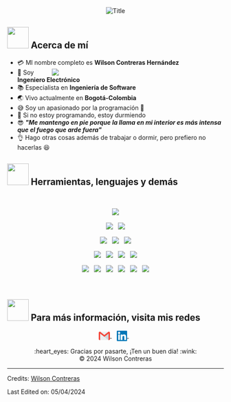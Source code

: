 <div align="center">
  <img src="https://readme-typing-svg.herokuapp.com/?font=Overlock&size=43&duration=3000&pause=1000&color=21972D&center=true&vCenter=true&random=false&width=600&height=60&lines=Hola!+Mi+nombre+es+Wilson;Koidevs+es+mi+proyecto!!;Bienvenido+a+mi+perfil!" alt="Title"></img>
</div>

## <img src="https://raw.githubusercontent.com/nixin72/nixin72/master/wave.gif" width="50px" height="50px"></img> Acerca de mí

- :credit_card: MI nombre completo es **Wilson Contreras Hernández** <img src="https://i.pinimg.com/originals/df/1a/ff/df1aff8395678d11b99b575f0e3b19d5.gif" width="400" align="right"/>
- :school: Soy **Ingeniero Electrónico**
- :books: Especialista en **Ingeniería de Software**
- :earth_asia: Vivo actualmente en **Bogotá-Colombia**
- :sweat_smile: Soy un apasionado por la programación :penguin:
- :monocle_face: Si no estoy programando, estoy durmiendo
- :sunglasses: **_"Me mantengo en pie porque la llama en mi interior es más intensa que el fuego que arde fuera"_**
- :ok_hand: Hago otras cosas además de trabajar o dormir, pero prefiero no hacerlas 😆
  
## <img src="https://media2.giphy.com/media/QssGEmpkyEOhBCb7e1/giphy.gif?cid=ecf05e47a0n3gi1bfqntqmob8g9aid1oyj2wr3ds3mg700bl&rid=giphy.gif" width="50px" height="50px"> Herramientas, lenguajes y demás

<br>

<p  align="center">
<img src="https://img.shields.io/badge/odoo_v9_v12_v15_v16-143?style=for-the-badge&logo=odoo&logoColor=white&color=black&labelColor=a54c8d"/>
  
  </p>
  
<p  align="center">

<img src="https://img.shields.io/badge/react-143?style=for-the-badge&logo=react&logoColor=1399c4&color=1399c4&labelColor=white"/>  
  &nbsp;
<img src="https://img.shields.io/badge/tailwind-143?style=for-the-badge&logo=tailwindcss&logoColor=3b42cf&color=3b42cf&labelColor=white"/>
  </p>
  
  <p  align="center">

<img src="https://img.shields.io/badge/VB.net-143?style=for-the-badge&logo=.net&logoColor=white&color=black&labelColor=613494"/>
  &nbsp;
<img src="https://img.shields.io/badge/angular-143?style=for-the-badge&logo=angular&logoColor=de0837&color=black&labelColor=white"/>
  &nbsp;
<img src="https://img.shields.io/badge/django-143?style=for-the-badge&logo=django&logoColor=314f31&color=black&labelColor=green"/>  
 </p>
 
 <p  align="center">

<img src="https://img.shields.io/badge/Python-3776AB?style=for-the-badge&logo=python&logoColor=white">
  &nbsp;

<img src="https://img.shields.io/badge/C-00599C?style=for-the-badge&logo=c&logoColor=white">
&nbsp;
  
  <img src="https://img.shields.io/badge/javascript-143?style=for-the-badge&logo=javascript&logoColor=black&color=f7e025&labelColor=f7e025">
&nbsp;
  
<img src="https://img.shields.io/badge/C%2B%2B-00599C?style=for-the-badge&logo=c%2B%2B&logoColor=white">
</p>
<p align="center">

<img src="https://img.shields.io/badge/Java-ED8B00?style=for-the-badge&logo=java&logoColor=white">
&nbsp;
  <img src="https://img.shields.io/badge/postgresql-143?style=for-the-badge&logo=postgresql&logoColor=white&color=396c94&labelColor=396c94">
&nbsp;
    <img src="https://img.shields.io/badge/arduino-143?style=for-the-badge&logo=arduino&logoColor=white&color=black&labelColor=087885">
&nbsp;
    <img src="https://img.shields.io/badge/flutter-143?style=for-the-badge&logo=flutter&logoColor=white&color=black&labelColor=59c7f8">
&nbsp;
  <img src="https://img.shields.io/badge/flask-143?style=for-the-badge&logo=flask&logoColor=white&color=black&labelColor=black">
&nbsp;
  <img src="https://img.shields.io/badge/Visual_Studio_Code-0078D4?style=for-the-badge&logo=visual%20studio%20code&logoColor=white">

</p>
<br>


## <img src='https://raw.githubusercontent.com/ShahriarShafin/ShahriarShafin/main/Assets/handshake.gif' width="50px" height="50px"> Para más información, visita mis redes

<p align="center">
  <a href="cwcontre1@gmail.com" >
    <img align="center" alt="Shourya742 | Gmail" width="26px" src="https://github.com/SatYu26/SatYu26/blob/master/Assets/Gmail.svg" />
  </a> &nbsp;&nbsp;
  
  <a href="https://www.linkedin.com/in/wilcon95/" target="_blank">
    <img align="center" alt="Shourya742 | Linkedin" width="24px" src="https://github.com/SatYu26/SatYu26/blob/master/Assets/Linkedin.svg" />
  </a> &nbsp;&nbsp;
  
<p>

<div align="center">
  :heart_eyes: Gracias por pasarte, ¡Ten un buen día! :wink: <br/>
  &copy; 2024 Wilson Contreras
</div>

---

Credits: [Wilson Contreras](https://www.koidevs.com/)

Last Edited on: 05/04/2024
